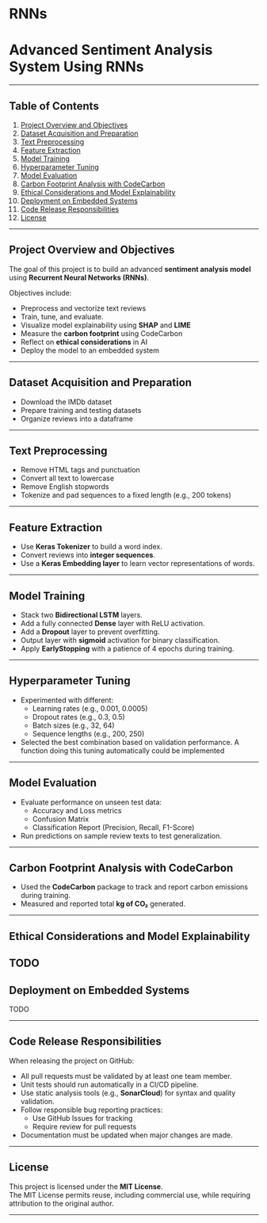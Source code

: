 # RNNs  
# Advanced Sentiment Analysis System Using RNNs

---

## Table of Contents
1. [Project Overview and Objectives](#project-overview-and-objectives)  
2. [Dataset Acquisition and Preparation](#dataset-acquisition-and-preparation)  
3. [Text Preprocessing](#text-preprocessing)  
4. [Feature Extraction](#feature-extraction)  
5. [Model Training](#model-training)  
6. [Hyperparameter Tuning](#hyperparameter-tuning)  
7. [Model Evaluation](#model-evaluation)  
8. [Carbon Footprint Analysis with CodeCarbon](#carbon-footprint-analysis-with-codecarbon)  
9. [Ethical Considerations and Model Explainability](#ethical-considerations-and-model-explainability)  
10. [Deployment on Embedded Systems](#deployment-on-embedded-systems)  
11. [Code Release Responsibilities](#code-release-responsibilities)  
12. [License](#license)  

---

## Project Overview and Objectives

The goal of this project is to build an advanced **sentiment analysis model** using **Recurrent Neural Networks (RNNs)**.

Objectives include:
- Preprocess and vectorize text reviews  
- Train, tune, and evaluate.
- Visualize model explainability using **SHAP** and **LIME**  
- Measure the **carbon footprint** using CodeCarbon  
- Reflect on **ethical considerations** in AI  
- Deploy the model to an embedded system

---

## Dataset Acquisition and Preparation

- Download the IMDb dataset
- Prepare training and testing datasets
- Organize reviews into a dataframe

---

## Text Preprocessing

- Remove HTML tags and punctuation  
- Convert all text to lowercase  
- Remove English stopwords  
- Tokenize and pad sequences to a fixed length (e.g., 200 tokens)

---

## Feature Extraction

- Use **Keras Tokenizer** to build a word index.
- Convert reviews into **integer sequences**.
- Use a **Keras Embedding layer** to learn vector representations of words.

---

## Model Training

- Stack two **Bidirectional LSTM** layers.
- Add a fully connected **Dense** layer with ReLU activation.
- Add a **Dropout** layer to prevent overfitting.
- Output layer with **sigmoid** activation for binary classification.
- Apply **EarlyStopping** with a patience of 4 epochs during training.

---

## Hyperparameter Tuning

- Experimented with different:
  - Learning rates (e.g., 0.001, 0.0005)
  - Dropout rates (e.g., 0.3, 0.5)
  - Batch sizes (e.g., 32, 64)
  - Sequence lengths (e.g., 200, 250)
- Selected the best combination based on validation performance. A function doing this tuning automatically could be implemented

---

## Model Evaluation

- Evaluate performance on unseen test data:
  - Accuracy and Loss metrics
  - Confusion Matrix
  - Classification Report (Precision, Recall, F1-Score)
- Run predictions on sample review texts to test generalization.

---

## Carbon Footprint Analysis with CodeCarbon

- Used the **CodeCarbon** package to track and report carbon emissions during training.
- Measured and reported total **kg of CO₂** generated.

---

## Ethical Considerations and Model Explainability

TODO
---

## Deployment on Embedded Systems

TODO

---

## Code Release Responsibilities

When releasing the project on GitHub:
- All pull requests must be validated by at least one team member.
- Unit tests should run automatically in a CI/CD pipeline.
- Use static analysis tools (e.g., **SonarCloud**) for syntax and quality validation.
- Follow responsible bug reporting practices:
  - Use GitHub Issues for tracking
  - Require review for pull requests
- Documentation must be updated when major changes are made.

---

## License

This project is licensed under the **MIT License**.  
The MIT License permits reuse, including commercial use, while requiring attribution to the original author.

---
